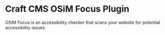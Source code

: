 # Craft CMS OSiM Focus Plugin

OSiM Focus is an accessibility checker that scans your website for potential accessibility issues.
